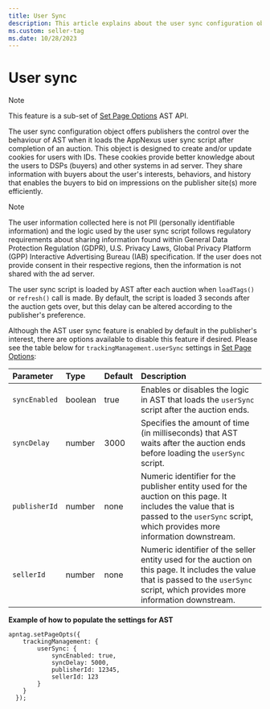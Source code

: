 ```yaml
---
title: User Sync
description: This article explains about the user sync configuration object which offers publishers control over the behaviour of AST.
ms.custom: seller-tag
ms.date: 10/28/2023
---
```


# User sync

> [!NOTE]
> This feature is a sub-set of [Set Page Options](./set-page-options.md) AST API.

The user sync configuration object offers publishers the control over the behaviour of AST when it loads the AppNexus user sync script after completion of an auction. This object is designed to create and/or update cookies for users with IDs. These cookies provide better knowledge about the users to DSPs (buyers) and other systems in ad server. They share information with buyers about the user's interests, behaviors, and history that enables the buyers to bid on impressions on the publisher site(s) more efficiently.

> [!NOTE]
> The user information collected here is not PII (personally identifiable information) and the logic used by the user sync script follows regulatory requirements about sharing information found within General Data Protection Regulation (GDPR), U.S. Privacy Laws, Global Privacy Platform (GPP) Interactive Advertising Bureau (IAB) specification. If the user does not provide consent in their respective regions, then the information is not shared with the ad server.

The user sync script is loaded by AST after each auction when `loadTags()` or `refresh()` call is made. By default, the script is loaded 3 seconds after the auction gets over, but this delay can be altered according to the publisher's preference.

Although the AST user sync feature is enabled by default in the publisher's interest, there are options available to disable this feature if desired. Please see the table below for `trackingManagement.userSync` settings in [Set Page Options](./set-page-options.md):

| Parameter | Type | Default | Description |
|:---|:---|:---|:---|
| `syncEnabled` | boolean | true | Enables or disables the logic in AST that loads the `userSync` script after the auction ends. |
| `syncDelay` | number | 3000 | Specifies the amount of time (in milliseconds) that AST waits after the auction ends before loading the `userSync` script. |
| `publisherId` | number | none | Numeric identifier for the publisher entity used for the auction on this page. It includes the value that is passed to the `userSync` script, which provides more information downstream. |
| `sellerId` | number | none | Numeric identifier of the seller entity used for the auction on this page. It includes the value that is passed to the `userSync` script, which provides more information downstream. |

**Example of how to populate the settings for AST**

```pre
apntag.setPageOpts({
    trackingManagement: {
        userSync: {
            syncEnabled: true,
            syncDelay: 5000,
            publisherId: 12345,
            sellerId: 123
        }
    }
  });
```
